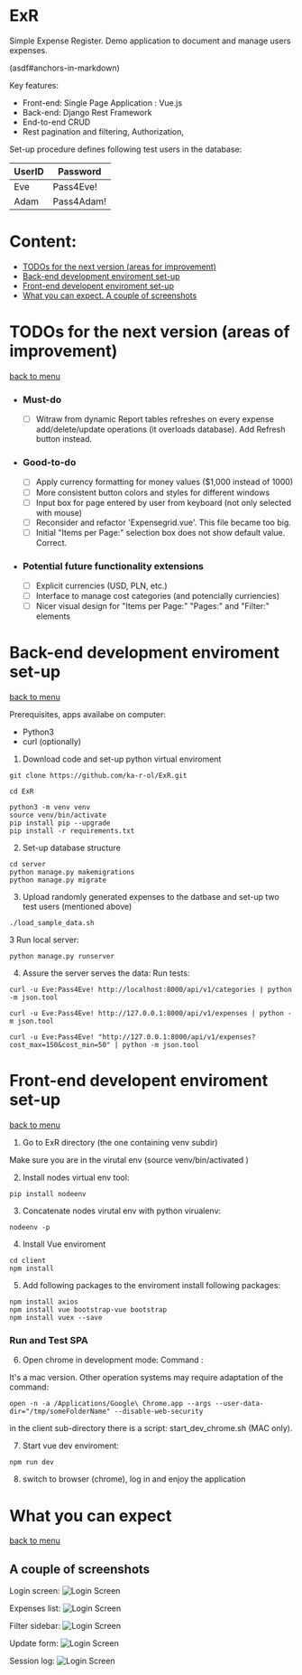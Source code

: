 # ExR

Simple Expense Register.
Demo application to document and manage users expenses.

(asdf#anchors-in-markdown)

Key features:
* Front-end: Single Page Application : Vue.js
* Back-end: Django Rest Framework
* End-to-end CRUD
* Rest pagination and filtering, Authorization, 


Set-up procedure defines following test users in the database:

UserID | Password
------------ | -------------
Eve | Pass4Eve!
Adam | Pass4Adam!

# <a name="CONTENT">Content:<a>

* [TODOs for the next version (areas for improvement)](#TOC1)
* [Back-end development enviroment set-up](#TOC2)
* [Front-end developent enviroment set-up](#TOC3)
* [What you can expect. A couple of screenshots](#TOC4)
  
# <a name="TOC1">TODOs for the next version (areas of improvement) </a>
[back to menu](#CONTENT)
- ### Must-do
  - [ ] Witraw from dynamic Report tables refreshes on every expense add/delete/update operations (it overloads database). Add Refresh button instead.
- ### Good-to-do
  - [ ] Apply currency formatting for money values ($1,000 instead of 1000)
  - [ ] More consistent button colors and styles for different windows
  - [ ] Input box for page entered by user from keyboard (not only selected with mouse)
  - [ ] Reconsider and refactor 'Expensegrid.vue'. This file became too big.
  - [ ] Initial "Items per Page:" selection box does not show default value. Correct.
- ### Potential future functionality extensions
  - [ ] Explicit currencies (USD, PLN, etc.)
  - [ ] Interface to manage cost categories  (and potencially curriencies)
  - [ ] Nicer visual design for "Items per Page:" "Pages:" and "Filter:" elements

# <a name="TOC2">Back-end development enviroment set-up</a>
[back to menu](#CONTENT)

Prerequisites, apps availabe on computer:
 - Python3 
 - curl (optionally)
 

1. Download code and set-up python virtual enviroment
```
git clone https://github.com/ka-r-ol/ExR.git

cd ExR

python3 -m venv venv
source venv/bin/activate
pip install pip --upgrade
pip install -r requirements.txt
```
2. Set-up database structure
```
cd server
python manage.py makemigrations
python manage.py migrate 
```



3. Upload randomly generated expenses to the datbase and set-up two test users (mentioned above)
```
./load_sample_data.sh
```


3 Run local server:
```
python manage.py runserver
```

4. Assure the server serves the data:
Run tests: 
```
curl -u Eve:Pass4Eve! http://localhost:8000/api/v1/categories | python -m json.tool

curl -u Eve:Pass4Eve! http://127.0.0.1:8000/api/v1/expenses | python -m json.tool

curl -u Eve:Pass4Eve! "http://127.0.0.1:8000/api/v1/expenses?cost_max=150&cost_min=50" | python -m json.tool

```

# <a name="TOC3">Front-end developent enviroment set-up</a>
[back to menu](#CONTENT)

1. Go to ExR directory (the one containing venv subdir)

Make sure you are in the virutal env (source venv/bin/activated )

2. Install nodes virtual env tool:
```
pip install nodeenv
```
3.  Concatenate nodes virutal env with python virualenv:
```
nodeenv -p
```
4. Install Vue enviroment
```
cd client
npm install
```

5. Add following packages to the enviroment
install following packages:
```
npm install axios
npm install vue bootstrap-vue bootstrap
npm install vuex --save
```

### Run and Test SPA

6. Open chrome in development mode:
Command :

It's a mac version. Other operation systems may require adaptation of the command:
```
open -n -a /Applications/Google\ Chrome.app --args --user-data-dir="/tmp/someFolderName" --disable-web-security
```
in the client sub-directory there is a script: start_dev_chrome.sh (MAC only).


7. Start vue dev enviroment:
```
npm run dev
```

8. switch to browser (chrome), log in and enjoy the application


# <a name="TOC4">What you can expect </a>
[back to menu](#CONTENT)

## A couple of screenshots

Login screen:
![Login Screen](screenshots/Screenshot_01.png)

Expenses list:
![Login Screen](screenshots/Screenshot_02.png)

Filter sidebar:
![Login Screen](screenshots/Screenshot_03.png)

Update form:
![Login Screen](screenshots/Screenshot_04.png)

Session log:
![Login Screen](screenshots/Screenshot_05.png)
